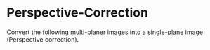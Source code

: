 # Perspective-Correction
Convert the following multi-planer images into a single-plane image (Perspective correction).
